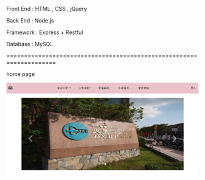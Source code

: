 Front End : HTML , CSS , jQuery

Back End : Node.js

Framework : Express + Restful

Database : MySQL

====================================================================

home page

![image](https://github.com/tommy840803/JEN-AI-Hospital/blob/master/Readme%20Image/home.PNG)




